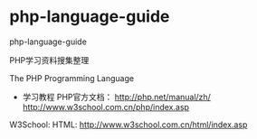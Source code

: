 # php-language-guide
php-language-guide

PHP学习资料搜集整理

The PHP Programming Language

- 学习教程
PHP官方文档： http://php.net/manual/zh/
http://www.w3school.com.cn/php/index.asp

W3School:
HTML: http://www.w3school.com.cn/html/index.asp
